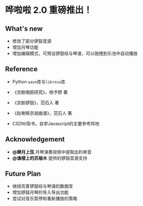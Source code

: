 # 哗啦啦 2.0 重磅推出！

## What's new

- 修改了部分锣鼓音源
- 增加月琴功能
- 增加编辑模式，可预设锣鼓经与琴谱，可以拖拽到乐池中自动播放

## Reference

- Python `wave`库与`librosa`库

- 《京剧唱腔研究》，杨予野 著
- 《京剧锣鼓》，范石人 著
- 《赵喇嘛京胡曲谱》，范石人 著
- CSDN/简书，自学Javascript的主要参考阵地

## Acknowledgement

- **@肆月上弦** 月琴演奏视频中提取出的单音
- **@谯楼上的苏榆木** 提供的锣鼓音源支持

## Future Plan

- 继续完善锣鼓经与琴谱的数据库
- 增加锣鼓月琴的导入导出功能
- 尝试对音乐暂停和重新播放的策略